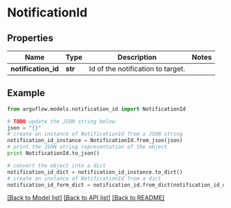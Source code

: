 # NotificationId


## Properties

Name | Type | Description | Notes
------------ | ------------- | ------------- | -------------
**notification_id** | **str** | Id of the notification to target. | 

## Example

```python
from arguflow.models.notification_id import NotificationId

# TODO update the JSON string below
json = "{}"
# create an instance of NotificationId from a JSON string
notification_id_instance = NotificationId.from_json(json)
# print the JSON string representation of the object
print NotificationId.to_json()

# convert the object into a dict
notification_id_dict = notification_id_instance.to_dict()
# create an instance of NotificationId from a dict
notification_id_form_dict = notification_id.from_dict(notification_id_dict)
```
[[Back to Model list]](../README.md#documentation-for-models) [[Back to API list]](../README.md#documentation-for-api-endpoints) [[Back to README]](../README.md)


